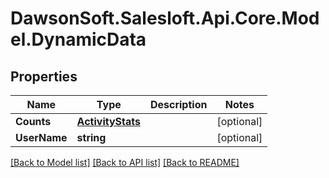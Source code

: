 # DawsonSoft.Salesloft.Api.Core.Model.DynamicData

## Properties

Name | Type | Description | Notes
------------ | ------------- | ------------- | -------------
**Counts** | [**ActivityStats**](ActivityStats.md) |  | [optional] 
**UserName** | **string** |  | [optional] 

[[Back to Model list]](../README.md#documentation-for-models) [[Back to API list]](../README.md#documentation-for-api-endpoints) [[Back to README]](../README.md)

